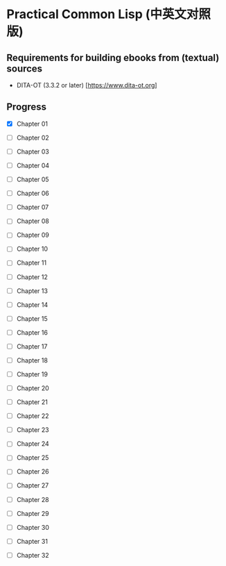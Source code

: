 # Practical Common Lisp (中英文对照版)

## Requirements for building ebooks from (textual) sources

- DITA-OT (3.3.2 or later) [https://www.dita-ot.org]

## Progress

* [x] Chapter 01
* [ ] Chapter 02
* [ ] Chapter 03
* [ ] Chapter 04
* [ ] Chapter 05
* [ ] Chapter 06
* [ ] Chapter 07
* [ ] Chapter 08
* [ ] Chapter 09
* [ ] Chapter 10
* [ ] Chapter 11
* [ ] Chapter 12
* [ ] Chapter 13
* [ ] Chapter 14
* [ ] Chapter 15
* [ ] Chapter 16
* [ ] Chapter 17
* [ ] Chapter 18
* [ ] Chapter 19
* [ ] Chapter 20
* [ ] Chapter 21
* [ ] Chapter 22
* [ ] Chapter 23
* [ ] Chapter 24
* [ ] Chapter 25
* [ ] Chapter 26
* [ ] Chapter 27
* [ ] Chapter 28
* [ ] Chapter 29
* [ ] Chapter 30
* [ ] Chapter 31
* [ ] Chapter 32

